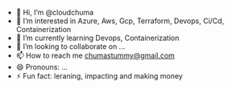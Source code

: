 - 👋 Hi, I’m @cloudchuma
- 👀 I’m interested in Azure, Aws, Gcp, Terraform, Devops, Ci/Cd, Containerization
- 🌱 I’m currently learning Devops, Containerization
- 💞️ I’m looking to collaborate on ...
- 📫 How to reach me chumastummy@gmail.com
- 😄 Pronouns: ...
- ⚡ Fun fact: leraning, impacting and making money

<!---
cloudchuma/cloudchuma is a ✨ special ✨ repository because its `README.md` (this file) appears on your GitHub profile.
You can click the Preview link to take a look at your changes.
--->
